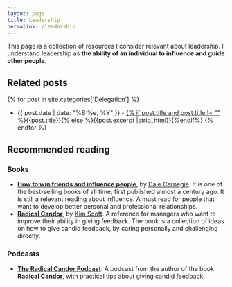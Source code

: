 ```yaml
---
layout: page
title: Leadership
permalink: /leadership
---
```


This page is a collection of resources I consider relevant about leadership. I understand leadership as **the ability of an individual to influence and guide other people**.

## Related posts

{% for post in site.categories['Delegation'] %}
- {{ post.date | date: "%B %e, %Y" }} - <a href="{{ site.baseurl }}{{ post.url }}">{% if post.title and post.title != "" %}{{post.title}}{% else %}{{post.excerpt |strip_html}}{%endif%}</a>
{% endfor %}

## Recommended reading

### Books

- **[How to win friends and influence people](https://www.amazon.com/How-Win-Friends-Influence-People/dp/0671027034)**, by [Dale Carnegie](https://en.wikipedia.org/wiki/Dale_Carnegie). It is one of the best-selling books of all time, first published almost a century ago. It is still a relevant reading about influence. A must read for people that want to develop better personal and professional relationships.
- **[Radical Candor](https://www.amazon.com/Radical-Candor-Revised-Kick-Ass-Humanity/dp/1250235375)**, by [Kim Scott](https://kimmalonescott.com/). A reference for managers who want to improve their ability in giving feedback. The book is a collection of ideas on how to give candid feedback, by caring personally and challenging directly.

### Podcasts

- **[The Radical Candor Podcast](https://www.radicalcandor.com/candor-podcast/)**: A podcast from the author of the book **Radical Candor**, with practical tips about giving candid feedback.